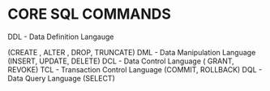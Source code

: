 # CORE SQL COMMANDS
DDL - Data Definition Langauge 

(CREATE , ALTER , DROP, TRUNCATE)
DML - Data Manipulation Language (INSERT, UPDATE, DELETE)
DCL - Data Control Language ( GRANT, REVOKE)
TCL - Transaction Control Language (COMMIT, ROLLBACK)
DQL - Data Query Language (SELECT)
